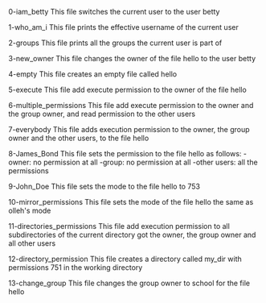 0-iam_betty
This file switches the current user to the user betty

1-who_am_i
This file prints the effective username of the current user

2-groups
This file prints all the groups the current user is part of

3-new_owner
This file changes the owner of the file hello to the user betty

4-empty
This file creates an empty file called hello

5-execute
This file add execute permission to the owner of the file hello

6-multiple_permissions
This file add execute permission to the owner and the group owner, and read permission to the other users

7-everybody
This file adds execution permission to the owner, the group owner and the other users, to the file hello

8-James_Bond
This file sets the permission to the file hello as follows:
-owner: no permission at all
-group: no permission at all
-other users: all the permissions

9-John_Doe
This file sets the mode to the file hello to 753

10-mirror_permissions
This file sets the mode of the file hello the same as olleh's mode

11-directories_permissions
This file add execution permission to all subdirectories of the current directory got the owner, the group owner and all other users

12-directory_permission
This file creates a directory called my_dir with permissions 751 in the working directory

13-change_group
This file changes the group owner to school for the file hello
